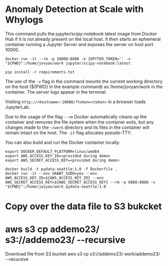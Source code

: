# Anomaly Detection at Scale with Whylogs


This command pulls the jupyter/scipy-notebook latest image from Docker Hub if it is not already present on the local host. 
It then starts an ephemeral container running a Jupyter Server and exposes the server on host port 10000.
```
docker run -it --rm -p 10000:8888 -e JUPYTER_TOKEN='' -v "${PWD}":/home/jovyan/work jupyter/scipy-notebook:latest

pip install -r requirements.txt
```

The use of the `-v` flag in the command mounts the current working directory on the host (${PWD} in the example command) 
as /home/jovyan/work in the container. The server logs appear in the terminal.

Visiting `http://<hostname>:10000/?token=<token>` in a browser loads JupyterLab.

Due to the usage of the flag `--rm` Docker automatically cleans up the container and removes the file system 
when the container exits, but any changes made to the `~/work` directory and its files in the container will 
remain intact on the host. The `-it` flag allocates pseudo-TTY.

You can also build and run the Docker container locally.

```
export DOCKER_DEFAULT_PLATFORM=linux/amd64
export AWS_ACCESS_KEY_ID=<provided during demo>
export AWS_SECRET_ACCESS_KEY=<provided during demo>

docker build -t pydata-seattle:1.0 -f Dockerfile .
docker run -it --env GRANT_SUDO=yes --env AWS_ACCESS_KEY_ID=${AWS_ACCESS_KEY_ID} --env AWS_SECRET_ACCESS_KEY=${AWS_SECRET_ACCESS_KEY} --rm -p 8888:8888 -v "${PWD}":/home/jovyan/work pydata-seattle:1.0
```
# Copy over the data file to S3 bukcket
# aws s3 cp addemo23/ s3://addemo23/ --recursive

Download file from S3 bucket
aws s3 cp s3://addemo23/ work/addemo23/ --recursive

